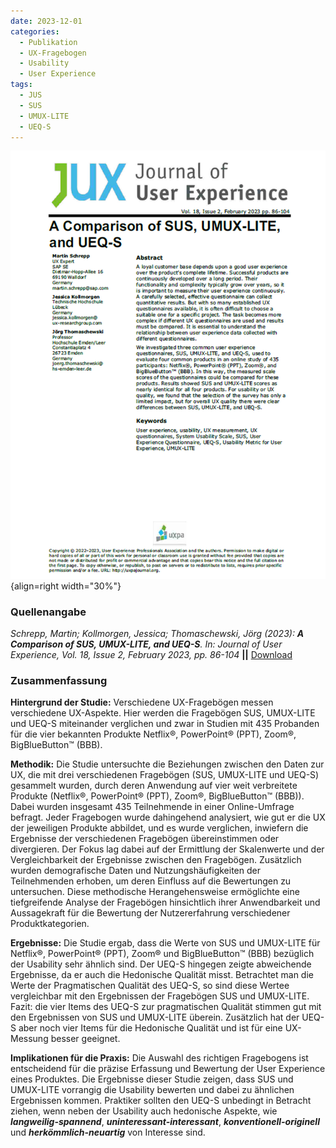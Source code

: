 ```yaml
---
date: 2023-12-01
categories:
  - Publikation
  - UX-Fragebogen
  - Usability
  - User Experience
tags:
  - JUS
  - SUS
  - UMUX-LITE
  - UEQ-S
---
```

![Artikel Vergleich SUS, UMUX-LITE, UEQ-S](assets/2023-article-comparison-sus-umux-lite-ueq-s.PNG){align=right width="30%"}

### Quellenangabe
*Schrepp, Martin; Kollmorgen, Jessica; Thomaschewski, Jörg (2023): __A Comparison of SUS, UMUX-LITE, and UEQ-S__. In: Journal of User Experience, Vol. 18, Issue 2, February 2023, pp. 86-104* **||** [Download](https://uxpajournal.org/sus-umux-lite-ueq-s/)

### Zusammenfassung

**Hintergrund der Studie:** Verschiedene UX-Fragebögen messen verschiedene UX-Aspekte. Hier werden die Fragebögen SUS, UMUX-LITE und UEQ-S miteinander verglichen und zwar in Studien mit 435 Probanden für die vier bekannten Produkte Netflix®, PowerPoint® (PPT), Zoom®, BigBlueButton™ (BBB).

<!-- more -->

**Methodik:**  Die Studie untersuchte die Beziehungen zwischen den Daten zur UX, die mit drei verschiedenen Fragebögen (SUS, UMUX-LITE und UEQ-S) gesammelt wurden, durch deren Anwendung auf vier weit verbreitete Produkte (Netflix®, PowerPoint® (PPT), Zoom®, BigBlueButton™ (BBB)). Dabei wurden insgesamt 435 Teilnehmende in einer Online-Umfrage befragt. Jeder Fragebogen wurde dahingehend analysiert, wie gut er die UX der jeweiligen Produkte abbildet, und es wurde verglichen, inwiefern die Ergebnisse der verschiedenen Fragebögen übereinstimmen oder divergieren. Der Fokus lag dabei auf der Ermittlung der Skalenwerte und der Vergleichbarkeit der Ergebnisse zwischen den Fragebögen. Zusätzlich wurden demografische Daten und Nutzungshäufigkeiten der Teilnehmenden erhoben, um deren Einfluss auf die Bewertungen zu untersuchen. Diese methodische Herangehensweise ermöglichte eine tiefgreifende Analyse der Fragebögen hinsichtlich ihrer Anwendbarkeit und Aussagekraft für die Bewertung der Nutzererfahrung verschiedener Produktkategorien.


**Ergebnisse:** Die Studie ergab, dass die Werte von SUS und UMUX-LITE für Netflix®, PowerPoint® (PPT), Zoom® und BigBlueButton™ (BBB) bezüglich der Usability sehr ähnlich sind. Der UEQ-S hingegen zeigte abweichende Ergebnisse, da er auch die Hedonische Qualität misst. Betrachtet man die Werte der Pragmatischen Qualität des UEQ-S, so sind diese Wertee vergleichbar mit den Ergebnissen der Fragebögen SUS und UMUX-LITE. Fazit: die vier Items des UEQ-S zur pragmatischen Qualität stimmen gut mit den Ergebnissen von SUS und UMUX-LITE überein. Zusätzlich hat der UEQ-S aber noch vier Items für die Hedonische Qualität und ist für eine UX-Messung besser geeignet.


**Implikationen für die Praxis:** Die Auswahl des richtigen Fragebogens ist entscheidend für die präzise Erfassung und Bewertung der User Experience eines Produktes. Die Ergebnisse dieser Studie zeigen, dass SUS und UMUX-LITE vorrangig die Usability bewerten und dabei zu ähnlichen Ergebnissen kommen. Praktiker sollten den UEQ-S unbedingt in Betracht ziehen, wenn neben der Usability auch hedonische Aspekte, wie  ***langweilig-spannend***, ***uninteressant-interessant***, ***konventionell-originell*** und ***herkömmlich-neuartig*** von Interesse sind. 
